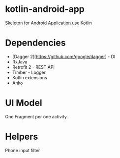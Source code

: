# kotlin-android-app
Skeleton for Android Application use Kotlin

# Dependencies
 - [Dagger 2][https://github.com/google/dagger] - DI
 - RxJava
 - Retrofit 2 - REST API
 - Timber - Logger
 - Kotlin extensions
 - Anko
 
# UI Model
One Fragment per one activity.

# Helpers
Phone input filter
